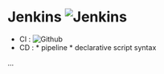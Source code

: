 Jenkins ![Jenkins](https://img.shields.io/badge/Jenkins-D24939?style=flat-square&logo=jenkins&logoColor=white) 
================
* CI : ![Github](https://img.shields.io/badge/GitHub-181717?style=flat-square&logo=github&logoColor=white)
* CD : * pipeline
        * declarative script syntax

...
